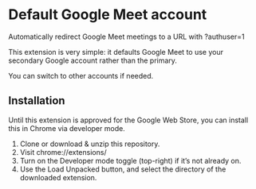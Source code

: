 Default Google Meet account
===========================

Automatically redirect Google Meet meetings to a URL with ?authuser=1

This extension is very simple: it defaults Google Meet to use your secondary Google account rather than the primary.

You can switch to other accounts if needed.

Installation
------------

Until this extension is approved for the Google Web Store, you can install this in Chrome via developer mode.

1. Clone or download & unzip this repository.
2. Visit chrome://extensions/
3. Turn on the Developer mode toggle (top-right) if it’s not already on.
4. Use the Load Unpacked button, and select the directory of the downloaded extension.

